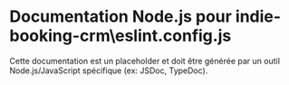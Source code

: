 # Documentation Node.js pour indie-booking-crm\eslint.config.js

Cette documentation est un placeholder et doit être générée par un outil Node.js/JavaScript spécifique (ex: JSDoc, TypeDoc).
